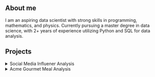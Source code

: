 ## About me 

I am an aspiring data scientist with strong skills in programming, mathematics, and physics. Currently pursuing a master degree in data science, with 2+ years of experience utilizing Python and SQL for data analysis.

## Projects

<details>
  <summary> Social Media Influener Analysis</summary>
  
  Description: 
  
  Language: Python
  Code Management: GitHub, Jupyter Notebook
  
</details>

<details>
  <summary> Acme Gourmet Meal Analysis </summary>
  
  Description: 
  
  Language: Python, SQL
  Code Management: GitHub, Jupyter Notebook, PostreSQL
  
</details>
